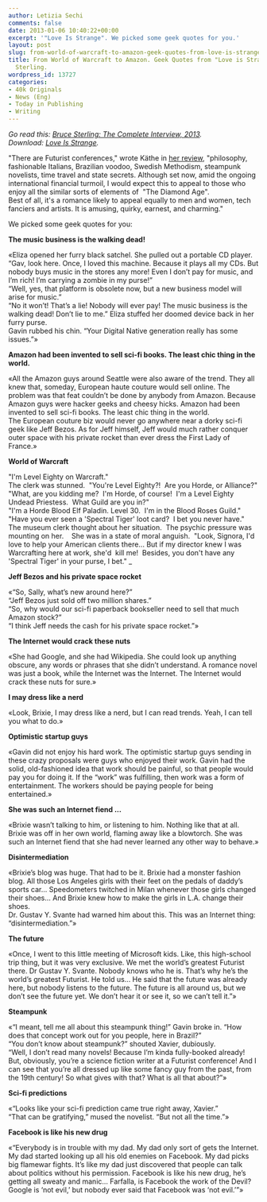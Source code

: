 ```yaml
---
author: Letizia Sechi
comments: false
date: 2013-01-06 10:40:22+00:00
excerpt: '"Love Is Strange". We picked some geek quotes for you.'
layout: post
slug: from-world-of-warcraft-to-amazon-geek-quotes-from-love-is-strange-by-bruce-sterling
title: From World of Warcraft to Amazon. Geek Quotes from "Love is Strange" by Bruce
  Sterling.
wordpress_id: 13727
categories:
- 40k Originals
- News (Eng)
- Today in Publishing
- Writing
---
```


_Go read this: [Bruce Sterling: The Complete Interview, 2013](http://www.40kbooks.com/?p=13726)._  
_Download: [Love Is Strange](http://www.amazon.com/dp/B00ASBPAWY/)._ 

"There are Futurist conferences," wrote Käthe in [her review](http://www.amazon.com/dp/B00ASBPAWY/), "philosophy, fashionable Italians, Brazilian voodoo, Swedish Methodism, steampunk novelists, time travel and state secrets. Although set now, amid the ongoing international financial turmoil, I would expect this to appeal to those who enjoy all the similar sorts of elements of  "The Diamond Age".   
Best of all, it's a romance likely to appeal equally to men and women, tech fanciers and artists. It is amusing, quirky, earnest, and charming."

We picked some geek quotes for you:

**The music business is the walking dead!**

«Eliza opened her furry black satchel. She pulled out a portable CD player. “Gav, look here. Once, I loved this machine. Because it plays all my CDs. But nobody buys music in the stores any more! Even I don’t pay for music, and I’m rich! I’m carrying a zombie in my purse!”  
“Well, yes, that platform is obsolete now, but a new business model will arise for music.”  
“No it won’t! That’s a lie! Nobody will ever pay! The music business is the walking dead! Don’t lie to me.” Eliza stuffed her doomed device back in her furry purse.  
Gavin rubbed his chin. “Your Digital Native generation really has some issues.”»

**Amazon had been invented to sell sci-fi books. The least chic thing in the world.**

«All the Amazon guys around Seattle were also aware of the trend. They all knew that, someday, European haute couture would sell online. The problem was that feat couldn’t be done by anybody from Amazon. Because Amazon guys were hacker geeks and cheesy hicks. Amazon had been invented to sell sci-fi books. The least chic thing in the world.  
The European couture biz would never go anywhere near a dorky sci-fi geek like Jeff Bezos. As for Jeff himself, Jeff would much rather conquer outer space with his private rocket than ever dress the First Lady of France.»

**World of Warcraft**

"I'm Level Eighty on Warcraft."  
The clerk was stunned.  "You're Level Eighty?!  Are you Horde, or Alliance?"  
"What, are you kidding me?  I'm Horde, of course!  I'm a Level Eighty Undead Priestess.  What Guild are you in?"  
"I'm a Horde Blood Elf Paladin. Level 30.  I'm in the Blood Roses Guild."  
"Have you ever seen a 'Spectral Tiger' loot card?  I bet you never have."  
The museum clerk thought about her situation.  The psychic pressure was mounting on her.    She was in a state of moral anguish.  "Look, Signora, I'd love to help your American clients there... But if my director knew I was Warcrafting here at work, she'd  kill me!  Besides, you don't have any 'Spectral Tiger' in your purse, I bet." 
_

**Jeff Bezos and his private space rocket**

«“So, Sally, what’s new around here?”  
“Jeff Bezos just sold off two million shares.”  
“So, why would our sci-fi paperback bookseller need to sell that much Amazon stock?”  
“I think Jeff needs the cash for his private space rocket.”»

**The Internet would crack these nuts**

«She had Google, and she had Wikipedia. She could look up anything obscure, any words or phrases that she didn’t understand. A romance novel was just a book, while the Internet was the Internet. The Internet would crack these nuts for sure.»

**I may dress like a nerd**

«Look, Brixie, I may dress like a nerd, but I can read trends. Yeah, I can tell you what to do.»

**Optimistic startup guys**

«Gavin did not enjoy his hard work. The optimistic startup guys sending in these crazy proposals were guys who enjoyed their work. Gavin had the solid, old-fashioned idea that work should be painful, so that people would pay you for doing it. If the “work” was fulfilling, then work was a form of entertainment. The workers should be paying people for being entertained.»

**She was such an Internet fiend ...**

«Brixie wasn’t talking to him, or listening to him. Nothing like that at all. Brixie was off in her own world, flaming away like a blowtorch. She was such an Internet fiend that she had never learned any other way to behave.»

**Disintermediation**

«Brixie’s blog was huge. That had to be it. Brixie had a monster fashion blog. All those Los Angeles girls with their feet on the pedals of daddy’s sports car... Speedometers twitched in Milan whenever those girls changed their shoes... And Brixie knew how to make the girls in L.A. change their shoes.  
Dr. Gustav Y. Svante had warned him about this. This was an Internet thing: “disintermediation.”»

**The future**

«Once, I went to this little meeting of Microsoft kids. Like, this high-school trip thing, but it was very exclusive. We met the world’s greatest Futurist there. Dr Gustav Y. Svante. Nobody knows who he is. That’s why he’s the world’s greatest Futurist. He told us... He said that the future was already here, but nobody listens to the future. The future is all around us, but we don’t see the future yet. We don’t hear it or see it, so we can’t tell it.”»

**Steampunk**

«“I meant, tell me all about this steampunk thing!” Gavin broke in. “How does that concept work out for you people, here in Brazil?”  
“You don’t know about steampunk?” shouted Xavier, dubiously.  
“Well, I don’t read many novels! Because I’m kinda fully-booked already! But, obviously, you’re a science fiction writer at a Futurist conference! And I can see that you’re all dressed up like some fancy guy from the past, from the 19th century! So what gives with that? What is all that about?”»

**Sci-fi predictions**

«“Looks like your sci-fi prediction came true right away, Xavier.”  
“That can be gratifying,” mused the novelist. “But not all the time.”»

**Facebook is like his new drug**

«“Everybody is in trouble with my dad. My dad only sort of gets the Internet. My dad started looking up all his old enemies on Facebook. My dad picks big flamewar fights. It’s like my dad just discovered that people can talk about politics without his permission. Facebook is like his new drug, he’s getting all sweaty and manic... Farfalla, is Facebook the work of the Devil? Google is ‘not evil,’ but nobody ever said that Facebook was ‘not evil.’”»
